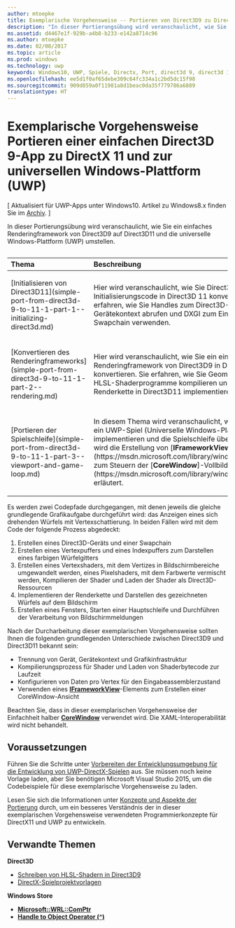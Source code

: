 ```yaml
---
author: mtoepke
title: Exemplarische Vorgehensweise -- Portieren von Direct3D9 zu DirectX11 und UWP
description: "In dieser Portierungsübung wird veranschaulicht, wie Sie ein einfaches Renderingframework von Direct3D9 auf Direct3D11 und die universelle Windows-Plattform (UWP) umstellen."
ms.assetid: d4467e1f-929b-a4b8-b233-e142a8714c96
ms.author: mtoepke
ms.date: 02/08/2017
ms.topic: article
ms.prod: windows
ms.technology: uwp
keywords: Windows10, UWP, Spiele, Directx, Port, direct3d 9, direct3d 11
ms.openlocfilehash: ee5d1f0af65debe309c64fc334a1c2bd5dc15f98
ms.sourcegitcommit: 909d859a0f11981a8d1beac0da35f779786a6889
translationtype: HT
---
```

# <a name="walkthrough-port-a-simple-direct3d-9-app-to-directx-11-and-universal-windows-platform-uwp"></a>Exemplarische Vorgehensweise Portieren einer einfachen Direct3D 9-App zu DirectX 11 und zur universellen Windows-Plattform (UWP)


\[ Aktualisiert für UWP-Apps unter Windows10. Artikel zu Windows8.x finden Sie im [Archiv](http://go.microsoft.com/fwlink/p/?linkid=619132). \]

In dieser Portierungsübung wird veranschaulicht, wie Sie ein einfaches Renderingframework von Direct3D9 auf Direct3D11 und die universelle Windows-Plattform (UWP) umstellen.
## 
<table>
<colgroup>
<col width="50%" />
<col width="50%" />
</colgroup>
<thead>
<tr class="header">
<th align="left">Thema</th>
<th align="left">Beschreibung</th>
</tr>
</thead>
<tbody>
<tr class="odd">
<td align="left"><p>[Initialisieren von Direct3D11](simple-port-from-direct3d-9-to-11-1-part-1--initializing-direct3d.md)</p></td>
<td align="left"><p>Hier wird veranschaulicht, wie Sie Direct3D 9-Initialisierungscode in Direct3D 11 konvertieren, und Sie erfahren, wie Sie Handles zum Direct3D-Gerät und zum Gerätekontext abrufen und DXGI zum Einrichten einer Swapchain verwenden.</p></td>
</tr>
<tr class="even">
<td align="left"><p>[Konvertieren des Renderingframeworks](simple-port-from-direct3d-9-to-11-1-part-2--rendering.md)</p></td>
<td align="left"><p>Hier wird veranschaulicht, wie Sie ein einfaches Renderingframework von Direct3D9 in Direct3D11 konvertieren. Sie erfahren, wie Sie Geometriepuffer portieren, HLSL-Shaderprogramme kompilieren und laden und die Renderkette in Direct3D11 implementieren.</p></td>
</tr>
<tr class="odd">
<td align="left"><p>[Portieren der Spielschleife](simple-port-from-direct3d-9-to-11-1-part-3--viewport-and-game-loop.md)</p></td>
<td align="left"><p>In diesem Thema wird veranschaulicht, wie Sie ein Fenster für ein UWP-Spiel (Universelle Windows-Plattform) implementieren und die Spielschleife übertragen. Außerdem wird die Erstellung von [<strong>IFrameworkView</strong>] (https://msdn.microsoft.com/library/windows/apps/hh700478) zum Steuern der [<strong>CoreWindow</strong>]-Vollbildansicht (https://msdn.microsoft.com/library/windows/apps/br208225) erläutert.</p></td>
</tr>
</tbody>
</table>

 

Es werden zwei Codepfade durchgegangen, mit denen jeweils die gleiche grundlegende Grafikaufgabe durchgeführt wird: das Anzeigen eines sich drehenden Würfels mit Vertexschattierung. In beiden Fällen wird mit dem Code der folgende Prozess abgedeckt:

1.  Erstellen eines Direct3D-Geräts und einer Swapchain
2.  Erstellen eines Vertexpuffers und eines Indexpuffers zum Darstellen eines farbigen Würfelgitters
3.  Erstellen eines Vertexshaders, mit dem Vertizes in Bildschirmbereiche umgewandelt werden, eines Pixelshaders, mit dem Farbwerte vermischt werden, Kompilieren der Shader und Laden der Shader als Direct3D-Ressourcen
4.  Implementieren der Renderkette und Darstellen des gezeichneten Würfels auf dem Bildschirm
5.  Erstellen eines Fensters, Starten einer Hauptschleife und Durchführen der Verarbeitung von Bildschirmmeldungen

Nach der Durcharbeitung dieser exemplarischen Vorgehensweise sollten Ihnen die folgenden grundlegenden Unterschiede zwischen Direct3D9 und Direct3D11 bekannt sein:

-   Trennung von Gerät, Gerätekontext und Grafikinfrastruktur
-   Kompilierungsprozess für Shader und Laden von Shaderbytecode zur Laufzeit
-   Konfigurieren von Daten pro Vertex für den Eingabeassemblerzustand
-   Verwenden eines [**IFrameworkView**](https://msdn.microsoft.com/library/windows/apps/hh700478)-Elements zum Erstellen einer CoreWindow-Ansicht

Beachten Sie, dass in dieser exemplarischen Vorgehensweise der Einfachheit halber [**CoreWindow**](https://msdn.microsoft.com/library/windows/apps/br208225) verwendet wird. Die XAML-Interoperabilität wird nicht behandelt.

## <a name="prerequisites"></a>Voraussetzungen


Führen Sie die Schritte unter [Vorbereiten der Entwicklungsumgebung für die Entwicklung von UWP-DirectX-Spielen](prepare-your-dev-environment-for-windows-store-directx-game-development.md) aus. Sie müssen noch keine Vorlage laden, aber Sie benötigen Microsoft Visual Studio 2015, um die Codebeispiele für diese exemplarische Vorgehensweise zu laden.

Lesen Sie sich die Informationen unter [Konzepte und Aspekte der Portierung](porting-considerations.md) durch, um ein besseres Verständnis der in dieser exemplarischen Vorgehensweise verwendeten Programmierkonzepte für DirectX11 und UWP zu entwickeln.

## <a name="related-topics"></a>Verwandte Themen

**Direct3D**

* [Schreiben von HLSL-Shadern in Direct3D9](https://msdn.microsoft.com/library/windows/desktop/bb944006)
* [DirectX-Spielprojektvorlagen](user-interface.md)

**Windows Store**

* [**Microsoft::WRL::ComPtr**](https://msdn.microsoft.com/library/windows/apps/br244983.aspx)
* [**Handle to Object Operator (^)**](https://msdn.microsoft.com/library/windows/apps/yk97tc08.aspx)

